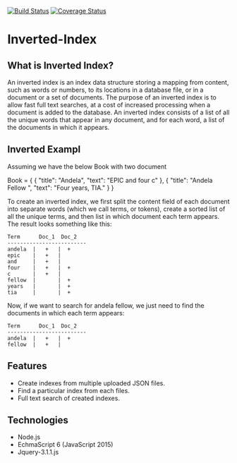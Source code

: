 [![Build Status](https://travis-ci.org/andela-oaladeusi/inverted-index.svg?branch=master)](https://travis-ci.org/andela-oaladeusi/inverted-index)
[![Coverage Status](https://coveralls.io/repos/github/andela-oaladeusi/inverted-index/badge.svg?branch=development)](https://coveralls.io/github/andela-oaladeusi/inverted-index?branch=development)
# Inverted-Index

## What is Inverted Index?

An inverted index is an index data structure storing a mapping from content, 
such as words or numbers, to its locations in a database file, or in a 
document or a set of documents.
The purpose of an inverted index is to allow fast full text searches, at a 
cost of increased processing when a document is added to the database. 
An inverted index consists of a list of all the unique words that appear in 
any document, and for each word, a list of the documents in which it appears.

## Inverted Exampl
Assuming we have the below Book with two document

Book =  {
           {
            "title": "Andela",
            "text": "EPIC and four c"
            },
            {
            "title": "Andela Fellow ",
            "text": "Four years, TIA."
            }
        }

To create an inverted index, we first split the content field of each document
into separate words (which we call terms, or tokens), create a sorted list of
all the unique terms, and then list in which document each term appears. 
The result looks something like this:

    Term      Doc_1  Doc_2
    -------------------------
    andela  |   +   |  +
    epic    |   +   |
    and     |   +   |  
    four    |   +   |  +
    c       |   +   |  
    fellow  |       |  +
    years   |       |  +
    tia     |       |  +

Now, if we want to search for andela fellow, we just need to find the documents
in which each term appears:

    Term      Doc_1  Doc_2
    -------------------------
    andela  |   +   |  +
    fellow  |   +   |


## Features
  - Create indexes from multiple uploaded JSON files.
  - Find a particular index from each files.
  - Full text search of created indexes.

## Technologies
  - Node.js
  - EchmaScript 6 (JavaScript 2015)
  - Jquery-3.1.1.js